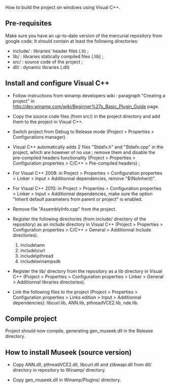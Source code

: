 How to build the project on windows using Visual C++.

## Pre-requisites ##

Make sure you have an up-to-date version of the mercurial repository from google code;
It should contain at least the following directories:
  * include/ : libraries' header files (.h) ;
  * lib/ : libraries statically compiled files (.lib) ;
  * src/ : source code of the project ;
  * dll/ : dynamic libraries (.dll)

## Install and configure Visual C++ ##

  * Follow instructions from winamp developers wiki : paragraph "Creating a project" in http://dev.winamp.com/wiki/Beginner%27s_Basic_Plugin_Guide page.

  * Copy the source code files (from src/) in the project directory and add them to the project in Visual C++.

  * Switch project from Debug to Release mode (Project > Properties > Configurations manager).

  * Visual C++ automatically  adds 2 files "Stdafx.h" and "Stdafx.cpp" in the project, which are however of no use ; remove them and disable the pre-compiled headers functionality (Project > Properties > Configuration properties > C/C++ > Pre-compiled headers) ;

  * For Visual C++ 2008: in Project > Properties > Configuration properties > Linker > Input > Additionnal dependencies, remove "$(NoInherit)".
  * For Visual C++ 2010: in Project > Properties > Configuration properties > Linker > Input > Additionnal dependencies, make sure the option "Inherit default parameters from parent or project" is enabled.

  * Remove file "AssemblyInfo.cpp" from the project.

  * Register the following directories (from include/ directory of the repository) as an include directory in Visual C++ (Project > Properties > Configuration properties > C/C++ > General > Additionnal Include directories).
    1. include\ann
    1. include\curl
    1. include\pthread
    1. include\winampsdk

  * Register the lib/ directory from the repository as a lib directory in Visual C++ (Project > Properties > Configuration properties > Linker > General > Additionnal libraries directories).

  * Link the following files to the project (Project > Properties > Configuration properties > Links edition > Input > Additionnal dependencies): libcurl.lib, ANN.lib, pthreadVCE2.lib, nde.lib.

## Compile project ##

Project should now compile, generating gen\_museek.dll in the Release directory.


## How to install Museek (source version) ##

  * Copy ANN.dll, pthreadVCE2.dll, libcurl.dll and zlibwapi.dll from dll/ directory in repository to Winamp/ directory.

  * Copy gen\_museek.dll in Winamp/Plugins/ directory.